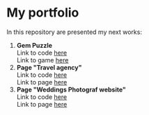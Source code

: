 # My portfolio

In this repository are presented my next works:

1. **Gem Puzzle**  
   Link to code [here](https://github.com/Ruslana-P/Portfolio/tree/main/game_gem_puzzle)  
   Link to game [here](https://ruslana-p.github.io/Portfolio/game_gem_puzzle/index.html)
2. **Page "Travel agency"**  
   Link to code [here](https://github.com/Ruslana-P/Portfolio/tree/main/travel_agency_page)  
   Link to page [here](https://ruslana-p.github.io/Portfolio/travel_agency_page/public/index.html)
3. **Page "Weddings Photograf website"**  
   Link to code [here](<https://github.com/Ruslana-P/Portfolio/tree/main/weddings_photograf_site(in_process)>)  
   Link to page [here](<https://ruslana-p.github.io/Portfolio/weddings_photograf_site(in_process)/public/index.html>)
